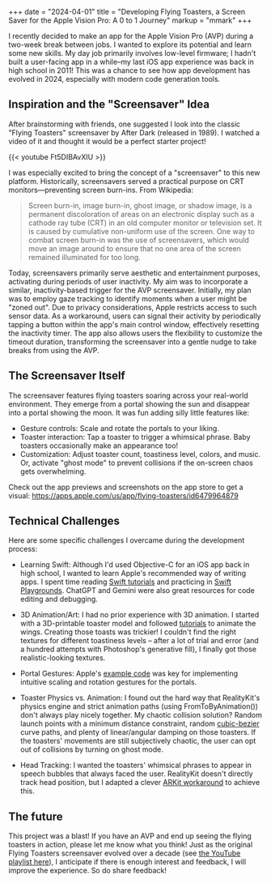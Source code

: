 +++
date = "2024-04-01"
title = "Developing Flying Toasters, a Screen Saver for the Apple Vision Pro: A 0 to 1 Journey"
markup = "mmark"
+++

I recently decided to make an app for the Apple Vision Pro (AVP) during a two-week break between jobs. I wanted to explore its potential and learn some new skills. My day job primarily involves low-level firmware; I hadn't built a user-facing app in a while–my last iOS app experience was back in high school in 2011! This was a chance to see how app development has evolved in 2024, especially with modern code generation tools.

## Inspiration and the "Screensaver" Idea

After brainstorming with friends, one suggested I look into the classic "Flying Toasters" screensaver by After Dark (released in 1989).  I watched a video of it and thought it would be a perfect starter project! 

{{< youtube Ft5DIBAvXIU >}}

I was especially excited to bring the concept of a "screensaver" to this new platform. Historically, screensavers served a practical purpose on CRT monitors—preventing screen burn-ins. From Wikipedia:

> Screen burn-in, image burn-in, ghost image, or shadow image, is a permanent discoloration of areas on an electronic display such as a cathode ray tube (CRT) in an old computer monitor or television set. It is caused by cumulative non-uniform use of the screen.
> One way to combat screen burn-in was the use of screensavers, which would move an image around to ensure that no one area of the screen remained illuminated for too long.

Today, screensavers primarily serve aesthetic and entertainment purposes, activating during periods of user inactivity. My aim was to incorporate a similar, inactivity-based trigger for the AVP screensaver. Initially, my plan was to employ gaze tracking to identify moments when a user might be "zoned out". Due to privacy considerations, Apple restricts access to such sensor data. As a workaround, users can signal their activity by periodically tapping a button within the app's main control window, effectively resetting the inactivity timer. The app also allows users the flexibility to customize the timeout duration, transforming the screensaver into a gentle nudge to take breaks from using the AVP.

## The Screensaver Itself

The screensaver features flying toasters soaring across your real-world environment. They emerge from a portal showing the sun and disappear into a portal showing the moon. It was fun adding silly little features like:

- Gesture controls: Scale and rotate the portals to your liking.
- Toaster interaction: Tap a toaster to trigger a whimsical phrase. Baby toasters occasionally make an appearance too!
- Customization: Adjust toaster count, toastiness level, colors, and music. Or, activate "ghost mode" to prevent collisions if the on-screen chaos gets overwhelming.

Check out the app previews and screenshots on the app store to get a visual: https://apps.apple.com/us/app/flying-toasters/id6479964879

## Technical Challenges

Here are some specific challenges I overcame during the development process:

- Learning Swift: Although I'd used Objective-C for an iOS app back in high school, I wanted to learn Apple's recommended way of writing apps. I spent time reading [Swift tutorials](https://carlosicaza.com/swiftbooks/SwiftLanguage.pdf) and practicing in [Swift Playgrounds](https://developer.apple.com/swift-playgrounds/). ChatGPT and Gemini were also great resources for code editing and debugging.

- 3D Animation/Art: I had no prior experience with 3D animation. I started with a 3D-printable toaster model and followed [tutorials](https://www.youtube.com/watch?v=VuMu4tAzFjw) to animate the wings.  Creating those toasts was trickier! I couldn't find the right textures for different toastiness levels – after a lot of trial and error (and a hundred attempts with Photoshop's generative fill), I finally got those realistic-looking textures.

- Portal Gestures: Apple's [example code](https://developer.apple.com/documentation/realitykit/transforming-realitykit-entities-with-gestures?changes=_8) was key for implementing intuitive scaling and rotation gestures for the portals.

- Toaster Physics vs. Animation: I found out the hard way that RealityKit's physics engine and strict animation paths (using FromToByAnimation()) don't always play nicely together. My chaotic collision solution? Random launch points with a minimum distance constraint, random [cubic-bezier](https://cubic-bezier.com) curve paths, and plenty of linear/angular damping on those toasters. If the toasters' movements are still subjectively chaotic, the user can opt out of collisions by turning on ghost mode.

- Head Tracking: I wanted the toasters' whimsical phrases to appear in speech bubbles that always faced the user. RealityKit doesn't directly track head position, but I adapted a clever [ARKit workaround](https://stackoverflow.com/questions/77577395/how-to-know-users-position-in-surrounding-space-in-visionos/77616297#77616297) to achieve this.

## The future

This project was a blast! If you have an AVP and end up seeing the flying toasters in action, please let me know what you think! Just as the original Flying Toasters screensaver evolved over a decade (see [the YouTube playlist here](https://www.youtube.com/watch?v=Ft5DIBAvXIU&list=PLxRwNKfqQOI1_pp6Cp4p1MnpCsoqCx2cK&index=2)), I anticipate if there is enough interest and feedback, I will improve the experience. So do share feedback!
